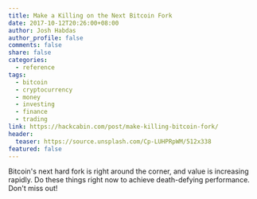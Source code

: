 ```yaml
---
title: Make a Killing on the Next Bitcoin Fork
date: 2017-10-12T20:26:00+08:00
author: Josh Habdas
author_profile: false
comments: false
share: false
categories:
  - reference
tags:
  - bitcoin
  - cryptocurrency
  - money
  - investing
  - finance
  - trading
link: https://hackcabin.com/post/make-killing-bitcoin-fork/
header:
  teaser: https://source.unsplash.com/Cp-LUHPRpWM/512x338
featured: false
---
```


Bitcoin's next hard fork is right around the corner, and value is increasing rapidly. Do these things right now to achieve death-defying performance. Don't miss out!
